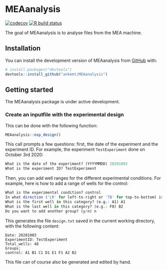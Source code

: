 
# MEAanalysis

<!-- badges: start -->
[![codecov](https://codecov.io/gh/ankemt/MEAanalysis/branch/main/graph/badge.svg?token=WTTROZWXQS)](https://codecov.io/gh/ankemt/MEAanalysis) [![R build status](https://github.com/ankemt/MEAanalysis/workflows/R-CMD-check/badge.svg)](https://github.com/ankemt/MEAanalysis/actions)

<!-- badges: end -->

The goal of MEAanalysis is to analyse files from the MEA machine.

## Installation

You can install the development version of MEAanalysis from [GitHub](https://github.com/) with:

``` r
# install.packages("devtools")
devtools::install_github("ankemt/MEAanalysis")
```

## Getting started

The MEAanalysis package is under active development. 

### Create an inputfile with the experimental design

This can be done with the following function:

``` r
MEAanalysis::exp_design()
```

This call prompts a few questions: first, the date of the experiment and the experiment ID. 
For example, the experiment `TestExperiment` done on October 3rd 2020:
``` r
What is the date of the experiment? (YYYYMMDD) 20201003
What is the experiment ID? TestExperiment
```

Then, you can add well ranges for the different experimental conditions.
For example, here is how to add a range of wells for the control:
``` r
What is the experimental condition? control
In what direction ('LR' for left-to-right or 'TB' for top-to-bottom) is the sequence of wells? TB
What is the first well in this category? (e.g.: A1) A1
What is the last well in this category? (e.g.: F8) B2
Do you want to add another group? (y/n) n
```

This generates the file `design.txt` saved in the current working directory, with the following content:
```
Date: 20201003
ExperimentID: TestExperiment
Total_wells: 48
Groups:
control: A1 B1 C1 D1 E1 F1 A2 B2
```
This file can of course also be generated and edited by hand.

